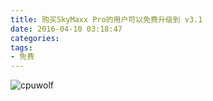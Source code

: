 ```yaml
---
title: 购买SkyMaxx Pro的用户可以免费升级到 v3.1
date: 2016-04-10 03:18:47
categories:
tags:
- 免费
---
```






![cpuwolf](/images/data/attachment/201604/10/112240lt2fcgcrgcngge2f.jpg)

